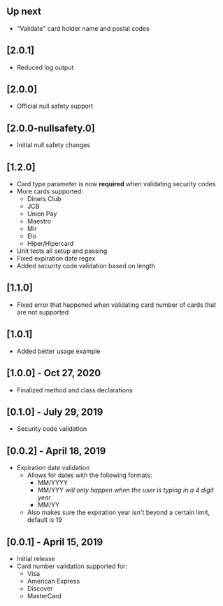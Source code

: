 ## Up next
* "Validate" card holder name and postal codes

## [2.0.1]
* Reduced log output

## [2.0.0]
* Official null safety support

## [2.0.0-nullsafety.0]
* Initial null safety changes

## [1.2.0]
* Card type parameter is now **required** when validating security codes
* More cards supported:
  * Diners Club
  * JCB
  * Union Pay
  * Maestro
  * Mir
  * Elo
  * Hiper/Hipercard
* Unit tests all setup and passing
* Fixed expiration date regex
* Added security code validation based on length

## [1.1.0]
* Fixed error that happened when validating card number of cards that are not supported

## [1.0.1]
* Added better usage example

## [1.0.0] - Oct 27, 2020
* Finalized method and class declarations

## [0.1.0] - July 29, 2019
* Security code validation

## [0.0.2] - April 18, 2019
* Expiration date validation
  * Allows for dates with the following formats:
    * MM/YYYY
    * MM/YYY *will only happen when the user is typing in a 4 digit year*
    * MM/YY
  * Also makes sure the expiration year isn't beyond a certain limit, default is 19

## [0.0.1] - April 15, 2019

* Initial release
* Card number validation supported for:
  * Visa
  * American Express
  * Discover
  * MasterCard
